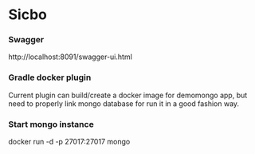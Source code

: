 # Sicbo

### Swagger

http://localhost:8091/swagger-ui.html

### Gradle docker plugin

Current plugin can build/create a docker image for demomongo app,
but need to properly link mongo database for run it in
a good fashion way.

### Start mongo instance
docker run -d -p 27017:27017 mongo